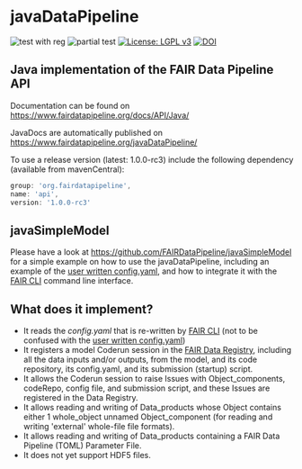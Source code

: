 # javaDataPipeline
![test with reg](https://github.com/FAIRDataPipeline/javaDataPipeline/actions/workflows/build-test-with-registry.yml/badge.svg)
![partial test](https://github.com/FAIRDataPipeline/javaDataPipeline/actions/workflows/build-test.yml/badge.svg)
[![License: LGPL v3](https://img.shields.io/badge/License-LGPL_v3-blue.svg)](https://www.gnu.org/licenses/lgpl-3.0)
[![DOI](https://zenodo.org/badge/DOI/10.5281/zenodo.5547492.svg)](https://doi.org/10.5281/zenodo.5547492)


## Java implementation of the FAIR Data Pipeline API


Documentation can be found on https://www.fairdatapipeline.org/docs/API/Java/

JavaDocs are automatically published on https://www.fairdatapipeline.org/javaDataPipeline/

To use a release version (latest: 1.0.0-rc3) include the following dependency (available from mavenCentral):

```gradle
group: 'org.fairdatapipeline',
name: 'api',
version: '1.0.0-rc3'
```

## javaSimpleModel

Please have a look at https://github.com/FAIRDataPipeline/javaSimpleModel
for a simple example on how to use the javaDataPipeline, including an example of the <a href="https://www.fairdatapipeline.org/docs/interface/config/">user written config.yaml</a>, 
and how to integrate it with the <a href="https://www.fairdatapipeline.org/docs/interface/fdp/">FAIR CLI</a> command line interface.

## What does it implement?

* It reads the *config.yaml* that is re-written by <a href="https://www.fairdatapipeline.org/docs/interface/fdp/">FAIR CLI</a> (not to be confused with the <a href="https://www.fairdatapipeline.org/docs/interface/config/">user written config.yaml</a>)
* It registers a model Coderun session in the <a href="https://www.fairdatapipeline.org/docs/data_registry/">FAIR Data Registry</a>, including all the data inputs and/or outputs, from the model, and its code repository, its config.yaml, and its submission (startup) script.
* It allows the Coderun session to raise Issues with Object_components, codeRepo, config file, and submission script, and these Issues are registered in the Data Registry.
* It allows reading and writing of Data_products whose Object contains either 1 whole_object unnamed Object_component (for reading and writing 'external' whole-file file formats). 
* It allows reading and writing of Data_products containing a FAIR Data Pipeline (TOML) Parameter File. 
* It does not yet support HDF5 files.
